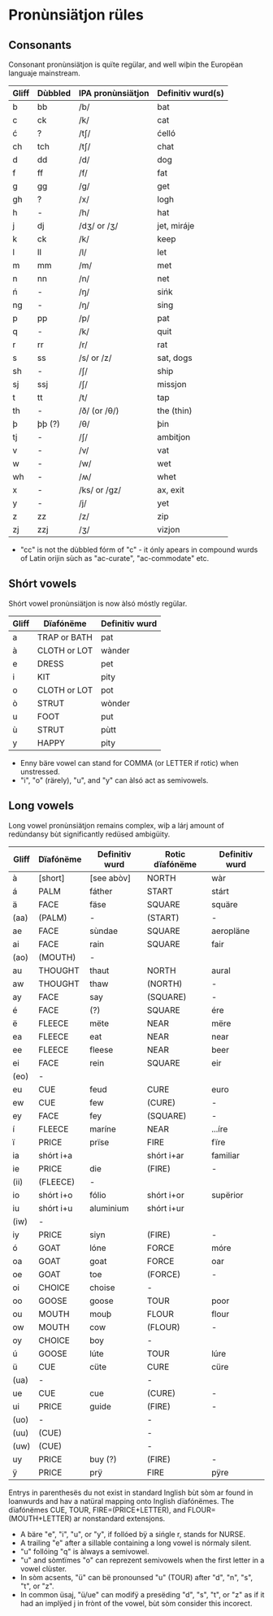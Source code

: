 Pronùnsiätjon rüles
===================

Consonants
----------

Consonant pronùnsiätjon is quïte regülar, and well wiþin the Europëan languaje mainstream.

Gliff   | Dùbbled   | IPA pronùnsiätjon | Definitiv wurd(s)
--------|-----------|-------------------|-------------------
b       | bb        | /b/               | bat
c       | ck        | /k/               | cat
ć       | ?         | /tʃ/              | ćelló
ch      | tch       | /tʃ/              | chat
d       | dd        | /d/               | dog
f       | ff        | /f/               | fat
g       | gg        | /g/               | get
gh      | ?         | /x/               | logh
h       | -         | /h/               | hat
j       | dj        | /dʒ/ or /ʒ/       | jet, miráje
k       | ck        | /k/               | keep
l       | ll        | /l/               | let
m       | mm        | /m/               | met
n       | nn        | /n/               | net
ń       | -         | /ŋ/               | sińk
ng      | -         | /ŋ/               | sing
p       | pp        | /p/               | pat
q       | -         | /k/               | quit
r       | rr        | /r/               | rat
s       | ss        | /s/ or /z/        | sat, dogs
sh      | -         | /ʃ/               | ship
sj      | ssj       | /ʃ/               | missjon
t       | tt        | /t/               | tap
th      | -         | /ð/ (or /θ/)      | the (thin)
þ       | þþ (?)    | /θ/               | þin
tj      | -         | /ʃ/               | ambitjon
v       | -         | /v/               | vat
w       | -         | /w/               | wet
wh      | -         | /ʍ/               | whet
x       | -         | /ks/ or /gz/      | ax, exit
y       | -         | /j/               | yet
z       | zz        | /z/               | zip
zj      | zzj       | /ʒ/               | vizjon

* "cc" is not the dùbbled fórm of "c" - it ónly apears in compound wurds of Latin orijin sùch as "ac-curate", "ac-commodate" etc.

Shórt vowels
------------

Shórt vowel pronùnsiätjon is now àlsó móstly regülar.

Gliff   | Dïafónëme     | Definitiv wurd    
--------|---------------|----------------
a       | TRAP or BATH  | pat
à       | CLOTH or LOT  | wànder
e       | DRESS         | pet
i       | KIT           | pity
o       | CLOTH or LOT  | pot
ò       | STRUT         | wònder
u       | FOOT          | put
ù       | STRUT         | pùtt
y       | HAPPY         | pity

* Enny bäre vowel can stand for COMMA (or LETTER if rotic) when unstressed.
* "i", "o" (rärely), "u", and "y" can àlsó act as semivowels.

Long vowels
-----------

Long vowel pronùnsiätjon remains complex, wiþ a lárj amount of redùndansy bùt significantly redüsed ambigüity.

Gliff   | Dïafónëme | Definitiv wurd    | Rotic dïafónëme   | Definitiv wurd    
--------|-----------|-------------------|-------------------|-------------------
à       |  [short]  |  [see abòv]       | NORTH             | wàr
á       | PALM      | fáther            | START             | stárt
ä       | FACE      | fäse              | SQUARE            | squäre
(aa)    | (PALM)    | -                 | (START)           | -
ae      | FACE      | sùndae            | SQUARE            | aeropläne
ai      | FACE      | rain              | SQUARE            | fair
(ao)    | (MOUTH)   | -                 |                   |
au      | THOUGHT   | thaut             | NORTH             | aural
aw      | THOUGHT   | thaw              | (NORTH)           | -
ay      | FACE      | say               | (SQUARE)          | -
é       | FACE      | (?)               | SQUARE            | ére
ë       | FLEECE    | mëte              | NEAR              | mëre
ea      | FLEECE    | eat               | NEAR              | near
ee      | FLEECE    | fleese            | NEAR              | beer
ei      | FACE      | rein              | SQUARE            | eir
(eo)    | -         |                   |                   |
eu      | CUE       | feud              | CURE              | euro
ew      | CUE       | few               | (CURE)            | -
ey      | FACE      | fey               | (SQUARE)          | -
í       | FLEECE    | maríne            | NEAR              | ...íre
ï       | PRICE     | prïse             | FIRE              | fïre
ia      | shórt i+a |                   | shórt i+ar        | familiar
ie      | PRICE     | die               | (FIRE)            | -
(ii)    | (FLEECE)  | -                 |                   |
io      | shórt i+o | fólio             | shórt i+or        | supërior
iu      | shórt i+u | aluminium         | shórt i+ur        |
(iw)    | -         |                   |                   |
iy      | PRICE     | siyn              | (FIRE)            | -
ó       | GOAT      | lóne              | FORCE             | móre
oa      | GOAT      | goat              | FORCE             | oar
oe      | GOAT      | toe               | (FORCE)           | -
oi      | CHOICE    | choise            | -                 |
oo      | GOOSE     | goose             | TOUR              | poor
ou      | MOUTH     | mouþ              | FLOUR             | flour
ow      | MOUTH     | cow               | (FLOUR)           | -
oy      | CHOICE    | boy               | -                 |
ú       | GOOSE     | lúte              | TOUR              | lúre
ü       | CUE       | cüte              | CURE              | cüre
(ua)    | -         |                   | -                 |
ue      | CUE       | cue               | (CURE)            | -
ui      | PRICE     | guide             | (FIRE)            | -
(uo)    | -         |                   | -                 |
(uu)    | (CUE)     |                   | -                 |
(uw)    | (CUE)     |                   | -                 |
uy      | PRICE     | buy (?)           | (FIRE)            | -
ÿ       | PRICE     | prÿ               | FIRE              | pÿre

Entrys in parenthesës du not exist in standard Inglish bùt sòm ar found in loanwurds and hav a natüral mapping onto Inglish dïafónëmes. The dïafónëmes CUE, TOUR, FIRE=(PRICE+LETTER), and FLOUR=(MOUTH+LETTER) ar nonstandard extensjons.

* A bäre "e", "i", "u", or "y", if follóed bÿ a sińgle r, stands for NURSE.
* A trailing "e" after a sillable containing a long vowel is nórmaly silent.
* "u" follóing "q" is àlways a semivowel.
* "u" and sòmtïmes "o" can reprezent semivowels when the first letter in a vowel clùster.
* In sòm acsents, "ü" can bë pronounsed "u" (TOUR) after "d", "n", "s", "t", or "z".
* In common üsaj, "ü/ue" can modifÿ a presëding "d", "s", "t", or "z" as if it had an implÿed j in frònt of the vowel, bùt sòm consider this incorect.
